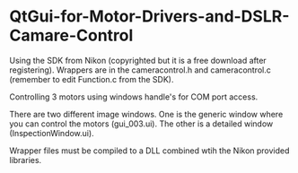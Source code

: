 # QtGui-for-Motor-Drivers-and-DSLR-Camare-Control

Using the SDK from Nikon (copyrighted but it is a free download after registering). Wrappers are in the cameracontrol.h and cameracontrol.c (remember to edit Function.c from the SDK).

Controlling 3 motors using windows handle's for COM port access.

There are two different image windows. One is the generic window where you can control the motors (gui_003.ui). The other is a detailed window (InspectionWindow.ui).

Wrapper files must be compiled to a DLL combined wtih the Nikon provided libraries.
